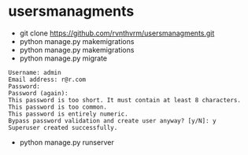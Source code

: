 # usersmanagments

- git clone https://github.com/rvnthvrm/usersmanagments.git
- python manage.py makemigrations
- python manage.py makemigrations
- python manage.py migrate

```
Username: admin
Email address: r@r.com
Password:
Password (again):
This password is too short. It must contain at least 8 characters.
This password is too common.
This password is entirely numeric.
Bypass password validation and create user anyway? [y/N]: y
Superuser created successfully.

```
- python manage.py runserver 
